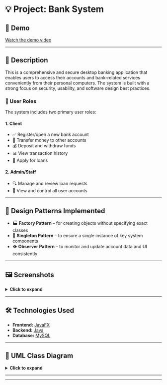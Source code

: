 
# 💡 Project: Bank System

## 🎥 Demo  
[Watch the demo video](https://user-images.githubusercontent.com/73083810/170283193-42cefd0f-d987-4a94-82e0-b3b18d88d077.mp4)

---

## 📄 Description  
This is a comprehensive and secure desktop banking application that enables users to access their accounts and bank-related services conveniently from their personal computers. The system is built with a strong focus on security, usability, and software design best practices.

### 👥 User Roles  
The system includes two primary user roles:

#### 1. **Client**
- ✅ Register/open a new bank account  
- 💸 Transfer money to other accounts  
- 💰 Deposit and withdraw funds  
- 📊 View transaction history  
- 📝 Apply for loans  

#### 2. **Admin/Staff**
- 🔍 Manage and review loan requests  
- 🧾 View and control all user accounts  

---

## 🧠 Design Patterns Implemented
- 🏭 **Factory Pattern** – for creating objects without specifying exact classes  
- 👤 **Singleton Pattern** – to ensure a single instance of key system components  
- 👁️ **Observer Pattern** – to monitor and update account data and UI consistently  

---

## 🖼️ Screenshots  
<details>
  <summary><strong>Click to expand</strong></summary>

### 🏠 Main Window  
<img src="https://github.com/ChitraSiddharthan/Bank-system-Java-application-demonstration-of-Design-patterns/blob/main/ScreenShots/MainWindow.png" />

### 🧭 Home Window  
<img src="https://github.com/ChitraSiddharthan/Bank-system-Java-application-demonstration-of-Design-patterns/blob/main/ScreenShots/HomeWindow.png" />

### 💸 Money Transfer Window  
<img src="https://github.com/ChitraSiddharthan/Bank-system-Java-application-demonstration-of-Design-patterns/blob/main/ScreenShots/TransferMoneyWindow.png" />

### 💱 Currency Converter  
<img src="https://github.com/ChitraSiddharthan/Bank-system-Java-application-demonstration-of-Design-patterns/blob/main/ScreenShots/currrencyConverterAPI.png" />

### 📝 Open Account Window  
<img src="https://github.com/ChitraSiddharthan/Bank-system-Java-application-demonstration-of-Design-patterns/blob/main/ScreenShots/openAccountWindow.png" />

</details>

---

## 🛠️ Technologies Used
- **Frontend:** [JavaFX](https://openjfx.io/)  
- **Backend:** [Java](https://www.java.com/)  
- **Database:** [MySQL](https://www.mysql.com/)  

---

## 📐 UML Class Diagram 
 
<details>
<summary><strong>Click to expand</strong></summary>

### 🧩 UML Diagram 1  
<img src="https://github.com/ChitraSiddharthan/Bank-system-Java-application-demonstration-of-Design-patterns/blob/main/ScreenShots/UML0.jpg" />

### 🧩 UML Diagram 2  
<img src="https://github.com/ChitraSiddharthan/Bank-system-Java-application-demonstration-of-Design-patterns/blob/main/ScreenShots/UML1.jpg" />

### 🧩 UML Diagram 3  
<img src="https://github.com/ChitraSiddharthan/Bank-system-Java-application-demonstration-of-Design-patterns/blob/main/ScreenShots/UML2.jpg" />

</details>

---

---

